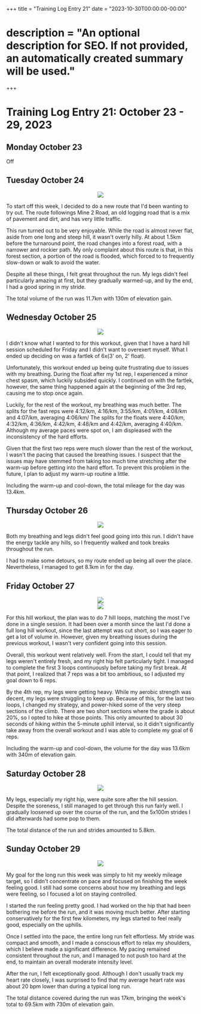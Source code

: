 +++
title = "Training Log Entry 21"
date = "2023-10-30T00:00:00-00:00"
# description = "An optional description for SEO. If not provided, an automatically created summary will be used."
+++


# Training Log Entry 21:  October 23 - 29, 2023

## Monday October 23

Off

## Tuesday October 24

<div style="text-align:center"><img src="/images/posts/training/2023/21/1.png.webp" /></div>

To start off this week, I decided to do a new route that I'd been wanting to try out.
The route followings Mine 2 Road, an old logging road that is a mix of pavement and dirt, and has very little traffic.

This run turned out to be very enjoyable.
While the road is almost never flat, aside from one long and steep hill, it wasn't overly hilly.
At about 1.5km before the turnaround point, the road changes into a forest road, with a narrower and rockier path.
My only complaint about this route is that, in this forest section, a portion of the road is flooded, which forced to to frequently slow-down or walk to avoid the water.

Despite all these things, I felt great throughout the run.
My legs didn't feel particularly amazing at first, but they gradually warmed-up, and by the end, I had a good spring in my stride.

The total volume of the run was 11.7km with 130m of elevation gain.

## Wednesday October 25

<div style="text-align:center"><img src="/images/posts/training/2023/21/2.png.webp" /></div>

I didn't know what I wanted to for this workout, given that I have a hard hill session scheduled for Friday and I didn't want to overexert myself.
What I ended up deciding on was a fartlek of 6x(3' on, 2' float).

Unfortunately, this workout ended up being quite frustrating due to issues with my breathing.
During the float after my 1st rep, I experienced a minor chest spasm, which luckily subsided quickly.
I continued on with the fartlek, however, the same thing happened again at the beginning of the 3rd rep, causing me to stop once again.

Luckily, for the rest of the workout, my breathing was much better.
The splits for the fast reps were 4:12/km, 4:16/km, 3:55/km, 4:01/km, 4:08/km and 4:07/km, averaging 4:06/km/
The splits for the floats were 4:40/km, 4:32/km, 4:36/km, 4:42/km, 4:48/km and 4:42/km, averaging 4:40/km.
Although my average paces were spot on, I am displeased with the inconsistency of the hard efforts.

Given that the first two reps were much slower than the rest of the workout, I wasn't the pacing that caused the breathing issues.
I suspect that the issues may have stemmed from taking too much time stretching after the warm-up before getting into the hard effort.
To prevent this problem in the future, I plan to adjust my warm-up routine a little.

Including the warm-up and cool-down, the total mileage for the day was 13.4km.

## Thursday October 26

<div style="text-align:center"><img src="/images/posts/training/2023/21/3.png.webp" /></div>

Both my breathing and legs didn't feel good going into this run.
I didn't have the energy tackle any hills, so I frequently walked and took breaks throughout the run.

I had to make some detours, so my route ended up being all over the place.
Nevertheless, I managed to get 8.1km in for the day.

## Friday October 27

<div style="text-align:center"><img src="/images/posts/training/2023/21/4.png.webp" /></div>
<div style="text-align:center"><img src="/images/posts/training/2023/21/5.png.webp" /></div>

For this hill workout, the plan was to do 7 hill loops, matching the most I've done in a single session.
It had been over a month since the last I'd done a full long hill workout, since the last attempt was cut short, so I was eager to get a lot of volume in.
However, given my breathing issues during the previous workout, I wasn't very confident going into this session.

Overall, this workout went relatively well.
From the start, I could tell that my legs weren't entirely fresh, and my right hip felt particularly tight.
I managed to complete the first 3 loops continuously before taking my first break.
At that point, I realized that 7 reps was a bit too ambitious, so I adjusted my goal down to 6 reps.

By the 4th rep, my legs were getting heavy.
While my aerobic strength was decent, my legs were struggling to keep up.
Because of this, for the last two loops, I changed my strategy, and power-hiked some of the very steep sections of the climb.
There are two short sections where the grade is about 20\%, so I opted to hike at those points.
This only amounted to about 30 seconds of hiking within the 5-minute uphill interval, so it didn't significantly take away from the overall workout and I was able to complete my goal of 6 reps.

Including the warm-up and cool-down, the volume for the day was 13.6km with 340m of elevation gain.

## Saturday October 28

<div style="text-align:center"><img src="/images/posts/training/2023/21/6.png.webp" /></div>

My legs, especially my right hip, were quite sore after the hill session.
Despite the soreness, I still managed to get through this run fairly well.
I gradually loosened up over the course of the run, and the 5x100m strides I did afterwards had some pop to them.

The total distance of the run and strides amounted to 5.8km.

## Sunday October 29

<div style="text-align:center"><img src="/images/posts/training/2023/21/7.png.webp" /></div>

My goal for the long run this week was simply to hit my weekly mileage target, so I didn't concentrate on pace and focused on finishing the week feeling good.
I still had some concerns about how my breathing and legs were feeling, so I focused a lot on staying controlled.

I started the run feeling pretty good.
I had worked on the hip that had been bothering me before the run, and it was moving much better.
After starting conservatively for the first few kilometers, my legs started to feel really good, especially on the uphills.

Once I settled into the pace, the entire long run felt effortless.
My stride was compact and smooth, and I made a conscious effort to relax my shoulders, which I believe made a significant difference.
My pacing remained consistent throughout the run, and I managed to not push too hard at the end, to maintain an overall moderate intensity level.

After the run, I felt exceptionally good.
Although I don't usually track my heart rate closely, I was surprised to find that my average heart rate was about 20 bpm lower than during a typical long run.

The total distance covered during the run was 17km, bringing the week's total to 69.5km with 730m of elevation gain.
